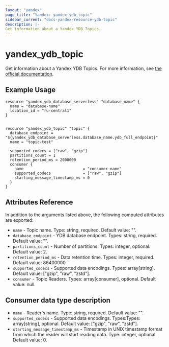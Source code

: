 ```yaml
---
layout: "yandex"
page_title: "Yandex: yandex_ydb_topic"
sidebar_current: "docs-yandex-resource-ydb-topic"
description: |-
Get information about a Yandex YDB Topics.
---
```


# yandex\_ydb\_topic

Get information about a Yandex YDB Topics. For more information, see
[the official documentation](https://cloud.yandex.ru/docs/ydb/concepts/#ydb).

## Example Usage

```hcl
resource "yandex_ydb_database_serverless" "database_name" {
  name = "database-name"
  location_id = "ru-central1"
}


resource "yandex_ydb_topic" "topic" {
  database_endpoint = "${yandex_ydb_database_serverless.database_name.ydb_full_endpoint}"
  name = "topic-test"

  supported_codecs = ["raw", "gzip"]
  partitions_count = 1
  retention_period_ms = 2000000
  consumer {
    name                          = "consumer-name"
    supported_codecs              = ["raw", "gzip"]
    starting_message_timestamp_ms = 0
  }
}

```

## Attributes Reference

In addition to the arguments listed above, the following computed attributes are
exported:

* `name` - Topic name. Type: string, required. Default value: "".
* `database_endpoint` - YDB database endpoint. Types: string, required. Default value: "".
* `partitions_count` - Number of partitions. Types: integer, optional. Default value: 2.
* `retention_period_ms` - Data retention time. Types: integer, required. Default value: 86400000
* `supported_codecs` - Supported data encodings. Types: array[string]. Default value: ["gzip", "raw", "zstd"].
* `consumer` - Topic Readers. Types: array[consumer], optional. Default value: null.

## Consumer data type description

* `name` - Reader's name. Type: string, required. Default value: "".
* `supported_codecs` - Supported data encodings. Types:Types: array[string], optional. Default value: ["gzip", "raw", "zstd"].
* `starting_message_timestamp_ms` - Timestamp in UNIX timestamp format from which the reader will start reading data. Type: integer, optional. Default value: 0.
